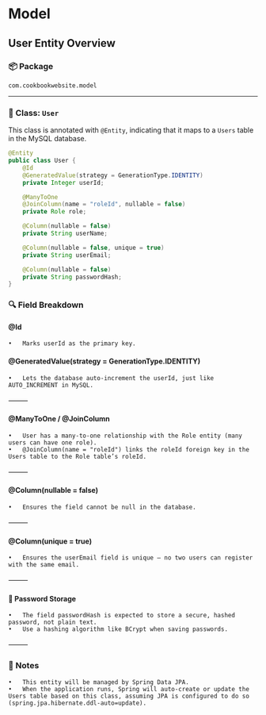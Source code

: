 # Model

## User Entity Overview

### 📦 Package

`com.cookbookwebsite.model`

---

### 🧱 Class: `User`

This class is annotated with `@Entity`, indicating that it maps to a `Users` table in the MySQL database.

```java
@Entity
public class User {
    @Id
    @GeneratedValue(strategy = GenerationType.IDENTITY)
    private Integer userId;

    @ManyToOne
    @JoinColumn(name = "roleId", nullable = false)
    private Role role;

    @Column(nullable = false)
    private String userName;

    @Column(nullable = false, unique = true)
    private String userEmail;

    @Column(nullable = false)
    private String passwordHash;
}
```

### 🔍 Field Breakdown

#### @Id

    •	Marks userId as the primary key.

#### @GeneratedValue(strategy = GenerationType.IDENTITY)

    •	Lets the database auto-increment the userId, just like AUTO_INCREMENT in MySQL.

⸻

#### @ManyToOne / @JoinColumn

    •	User has a many-to-one relationship with the Role entity (many users can have one role).
    •	@JoinColumn(name = "roleId") links the roleId foreign key in the Users table to the Role table’s roleId.

⸻

#### @Column(nullable = false)

    •	Ensures the field cannot be null in the database.

⸻

#### @Column(unique = true)

    •	Ensures the userEmail field is unique — no two users can register with the same email.

⸻

#### 🔐 Password Storage

    •	The field passwordHash is expected to store a secure, hashed password, not plain text.
    •	Use a hashing algorithm like BCrypt when saving passwords.

⸻

### 📝 Notes

    •	This entity will be managed by Spring Data JPA.
    •	When the application runs, Spring will auto-create or update the Users table based on this class, assuming JPA is configured to do so (spring.jpa.hibernate.ddl-auto=update).
